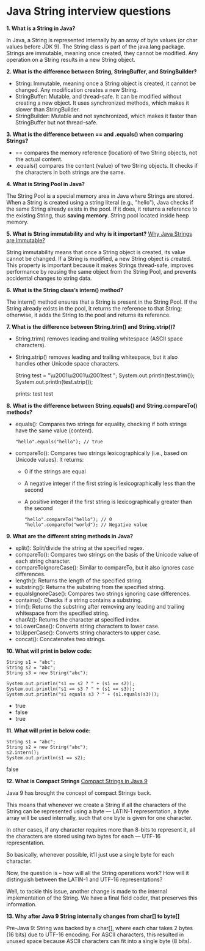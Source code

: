 # Java String interview questions

**1. What is a String in Java?**

In Java, a String is represented internally by an array of byte values (or char values before JDK 9). The String class
is part of the java.lang package. Strings are immutable, meaning once created, they cannot be modified. Any operation on
a String results in a new String object.

**2. What is the difference between String, StringBuffer, and StringBuilder?**

* String: Immutable, meaning once a String object is created, it cannot be changed. Any modification creates a new
  String.
* StringBuffer: Mutable, and thread-safe. It can be modified without creating a new object. It uses synchronized
  methods, which makes it slower than StringBuilder.
* StringBuilder: Mutable and not synchronized, which makes it faster than StringBuffer but not thread-safe.

**3. What is the difference between == and .equals() when comparing Strings?**

* == compares the memory reference (location) of two String objects, not the actual content.
* .equals() compares the content (value) of two String objects. It checks if the characters in both strings are the
  same.

**4. What is String Pool in Java?**

The String Pool is a special memory area in Java where Strings are stored. When a String is
created using a string literal (e.g., "hello"), Java checks if the same String already exists in the pool. If it does,
it returns a reference to the existing String, thus **saving memory**. String pool located inside heep memory.

**5. What is String immutability and why is it important?**
[Why Java Strings are Immutable?](https://www.geeksforgeeks.org/java-string-is-immutable-what-exactly-is-the-meaning/)

String immutability means that once a String object is created, its value cannot be changed. If a String is modified, a
new String object is created. This property is important because it makes Strings thread-safe, improves performance by
reusing the same object from the String Pool, and prevents accidental changes to string data.

**6. What is the String class’s intern() method?**

The intern() method ensures that a String is present in the String Pool. If the String already exists in the pool, it
returns the reference to that String; otherwise, it adds the String to the pool and returns its reference.

**7. What is the difference between String.trim() and String.strip()?**

* String.trim() removes leading and trailing whitespace (ASCII space characters).
* String.strip() removes leading and trailing whitespace, but it also handles other Unicode space characters.

  String test = "\u2001\u2001\u2001test   ";
  System.out.println(test.trim());
  System.out.println(test.strip());

  prints:
  test
  test

**8. What is the difference between String.equals() and String.compareTo() methods?**

* equals(): Compares two strings for equality, checking if both strings have the same value (content).

      "hello".equals("hello"); // true
* compareTo(): Compares two strings lexicographically (i.e., based on Unicode values). It returns:
    * 0 if the strings are equal
    * A negative integer if the first string is lexicographically less than the second
    * A positive integer if the first string is lexicographically greater than the second

          "hello".compareTo("hello"); // 0
          "hello".compareTo("world"); // Negative value

**9. What are the different string methods in Java?**

* split(): Split/divide the string at the specified regex.
* compareTo(): Compares two strings on the basis of the Unicode value of each string character.
* compareToIgnoreCase(): Similar to compareTo, but it also ignores case differences.
* length(): Returns the length of the specified string.
* substring(): Returns the substring from the specified string.
* equalsIgnoreCase(): Compares two strings ignoring case differences.
* contains(): Checks if a string contains a substring.
* trim(): Returns the substring after removing any leading and trailing whitespace from the specified string.
* charAt(): Returns the character at specified index.
* toLowerCase(): Converts string characters to lower case.
* toUpperCase(): Converts string characters to upper case.
* concat(): Concatenates two strings.

**10. What will print in below code:**

    String s1 = "abc";
    String s2 = "abc";
    String s3 = new String("abc");
    
    System.out.println("s1 == s2 ? " + (s1 == s2));
    System.out.println("s1 == s3 ? " + (s1 == s3));
    System.out.println("s1 equals s3 ? " + (s1.equals(s3)));

* true
* false
* true

**11. What will print in below code:**

    String s1 = "abc";
    String s2 = new String("abc");
    s2.intern();
    System.out.println(s1 == s2);

false

**12. What is Compact Strings**
[Compact Strings in Java 9](https://www.geeksforgeeks.org/compact-strings-in-java-9-with-examples/)


Java 9 has brought the concept of compact Strings back.

This means that whenever we create a String if all the characters of the String can be represented using a byte —
LATIN-1 representation, a byte array will be used internally, such that one byte is given for one character.

In other cases, if any character requires more than 8-bits to represent it, all the characters are stored using two
bytes for each — UTF-16 representation.

So basically, whenever possible, it’ll just use a single byte for each character.

Now, the question is – how will all the String operations work? How will it distinguish between the LATIN-1 and UTF-16
representations?

Well, to tackle this issue, another change is made to the internal implementation of the String. We have a final field
coder, that preserves this information.

**13. Why after Java 9 String internally changes from char[] to byte[]**

Pre-Java 9: String was backed by a char[], where each char takes 2 bytes (16 bits) due to UTF-16 encoding. For ASCII
characters, this resulted in unused space because ASCII characters can fit into a single byte (8 bits).
